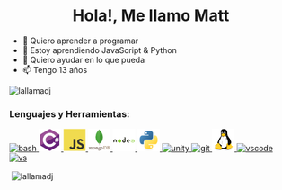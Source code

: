 <h1 align="center">Hola!, Me llamo Matt</h1>
<!---
<h3 align="center">Me gusta aprender cosas nuevas!</h3>
- 👋 Hi!, Me llamo Matteo.
-->

- 👀 Quiero aprender a programar
- 🌱 Estoy aprendiendo JavaScript & Python
- 💞️ Quiero ayudar en lo que pueda
- 📫 Tengo 13 años

<p align="left"> <img src="https://komarev.com/ghpvc/?username=lallamadj&label=Profile%20views&color=0e75b6&style=flat" alt="lallamadj" /> </p>

### Lenguajes y Herramientas:
<p align="left"> <a href="https://www.gnu.org/software/bash/" target="_blank" rel="noreferrer"> <img src="https://www.vectorlogo.zone/logos/gnu_bash/gnu_bash-icon.svg" alt="bash" width="40" height="40"/> </a> <a href="https://www.w3schools.com/cs/" target="_blank" rel="noreferrer"> <img src="https://raw.githubusercontent.com/devicons/devicon/master/icons/csharp/csharp-original.svg" alt="csharp" width="40" height="40"/> </a>  <a href="https://developer.mozilla.org/en-US/docs/Web/JavaScript" target="_blank" rel="noreferrer"> <img src="https://raw.githubusercontent.com/devicons/devicon/master/icons/javascript/javascript-original.svg" alt="javascript" width="40" height="40"/> </a>  <a href="https://www.mongodb.com/" target="_blank" rel="noreferrer"> <img src="https://raw.githubusercontent.com/devicons/devicon/master/icons/mongodb/mongodb-original-wordmark.svg" alt="mongodb" width="40" height="40"/> </a>  <a href="https://nodejs.org" target="_blank" rel="noreferrer"> <img src="https://raw.githubusercontent.com/devicons/devicon/master/icons/nodejs/nodejs-original-wordmark.svg" alt="nodejs" width="40" height="40"/> </a>  <a href="https://www.python.org" target="_blank" rel="noreferrer"> <img src="https://raw.githubusercontent.com/devicons/devicon/master/icons/python/python-original.svg" alt="python" width="40" height="40"/> </a>  <a href="https://unity.com/" target="_blank" rel="noreferrer"> <img src="https://www.vectorlogo.zone/logos/unity3d/unity3d-icon.svg" alt="unity" width="40" height="40"/> </a> <a href="https://git-scm.com/" target="_blank" rel="noreferrer"> <img src="https://www.vectorlogo.zone/logos/git-scm/git-scm-icon.svg" alt="git" width="40" height="40"/> </a> <a href="https://www.linux.org/" target="_blank" rel="noreferrer"> <img src="https://raw.githubusercontent.com/devicons/devicon/master/icons/linux/linux-original.svg" alt="linux" width="40" height="40"/> </a> <a href="https://code.visualstudio.com/" target="_blank" rel="noreferrer"> <img src="https://i.imgur.com/LwSdAlE.png" alt="vscode" width="40" height="40"/> </a><a href="https://visualstudio.microsoft.com/" target="_blank" rel="noreferrer"> <img src="https://imgs.search.brave.com/Pu6eKp4Crm9yHPpVb05S68cYPF9nNtp1LXJT9lWtbJA/rs:fit:200:200:1/g:ce/aHR0cHM6Ly92aXN1/YWxzdHVkaW8ubWlj/cm9zb2Z0LmNvbS93/cC1jb250ZW50L3Vw/bG9hZHMvMjAxOS8w/Mi9WU1dpbkljb25f/MTAweC5wbmc" alt="vs" width="40" height="40"/> </a></p>

 <p>&nbsp;<img align="center" src="https://github-readme-stats.vercel.app/api?username=lallamadj&show_icons=true&locale=en" alt="lallamadj" /></p>